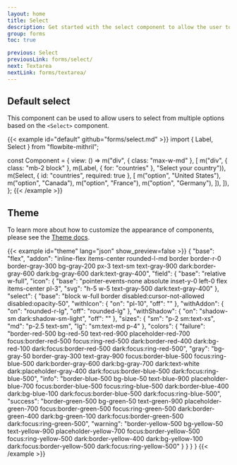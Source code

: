 ```yaml
---
layout: home
title: Select
description: Get started with the select component to allow the user to choose from one or more options from a dropdown list based on multiple styles, sizes, and variants
group: forms
toc: true

previous: Select
previousLink: forms/select/
next: Textarea
nextLink: forms/textarea/
---
```


## Default select

This component can be used to allow users to select from multiple options based on the `<Select>` component.

{{< example id="default" github="forms/select.md" >}}
import { Label, Select } from "flowbite-mithril";

const Component = {
  view: () =>
    m("div", { class: "max-w-md" }, [
      m("div", { class: "mb-2 block" }, m(Label, { for: "countries" }, "Select your country")),
      m(Select, { id: "countries", required: true }, [
        m("option", "United States"),
        m("option", "Canada"),
        m("option", "France"),
        m("option", "Germany"),
      ]),
    ]),
};
{{< /example >}}

## Theme

To learn more about how to customize the appearance of components, please see the [Theme docs](https://alexferl.github.io/flowbite-mithril/customize/theme/).

{{< example id="theme" lang="json" show_preview=false >}}
{
  "base": "flex",
  "addon": "inline-flex items-center rounded-l-md border border-r-0 border-gray-300 bg-gray-200 px-3 text-sm text-gray-900 dark:border-gray-600 dark:bg-gray-600 dark:text-gray-400",
  "field": {
    "base": "relative w-full",
    "icon": {
      "base": "pointer-events-none absolute inset-y-0 left-0 flex items-center pl-3",
      "svg": "h-5 w-5 text-gray-500 dark:text-gray-400"
    },
    "select": {
      "base": "block w-full border disabled:cursor-not-allowed disabled:opacity-50",
      "withIcon": {
        "on": "pl-10",
        "off": ""
      },
      "withAddon": {
        "on": "rounded-r-lg",
        "off": "rounded-lg"
      },
      "withShadow": {
        "on": "shadow-sm dark:shadow-sm-light",
        "off": ""
      },
      "sizes": {
        "sm": "p-2 sm:text-xs",
        "md": "p-2.5 text-sm",
        "lg": "sm:text-md p-4"
      },
      "colors": {
        "failure": "border-red-500 bg-red-50 text-red-900 placeholder-red-700 focus:border-red-500 focus:ring-red-500 dark:border-red-400 dark:bg-red-100 dark:focus:border-red-500 dark:focus:ring-red-500",
        "gray": "bg-gray-50 border-gray-300 text-gray-900 focus:border-blue-500 focus:ring-blue-500 dark:border-gray-600 dark:bg-gray-700 dark:text-white dark:placeholder-gray-400 dark:focus:border-blue-500 dark:focus:ring-blue-500",
        "info": "border-blue-500 bg-blue-50 text-blue-900 placeholder-blue-700 focus:border-blue-500 focus:ring-blue-500 dark:border-blue-400 dark:bg-blue-100 dark:focus:border-blue-500 dark:focus:ring-blue-500",
        "success": "border-green-500 bg-green-50 text-green-900 placeholder-green-700 focus:border-green-500 focus:ring-green-500 dark:border-green-400 dark:bg-green-100 dark:focus:border-green-500 dark:focus:ring-green-500",
        "warning": "border-yellow-500 bg-yellow-50 text-yellow-900 placeholder-yellow-700 focus:border-yellow-500 focus:ring-yellow-500 dark:border-yellow-400 dark:bg-yellow-100 dark:focus:border-yellow-500 dark:focus:ring-yellow-500"
      }
    }
  }
}
{{< /example >}}

